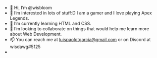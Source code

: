 - 👋 Hi, I’m @wisbloom
- 👀 I’m interested in lots of stuff:D I am a gamer and I love playing Apex Legends.
- 🌱 I’m currently learning HTML and CSS.
- 💞️ I’m looking to collaborate on things that would help me learn more about Web Development.
- 📫 You can reach me at luispaolotgarcia@gmail.com or on Discord at wisdawg#5125
-

<!---
wisbloom/wisbloom is a ✨ special ✨ repository because its `README.md` (this file) appears on your GitHub profile.
You can click the Preview link to take a look at your changes.
--->

